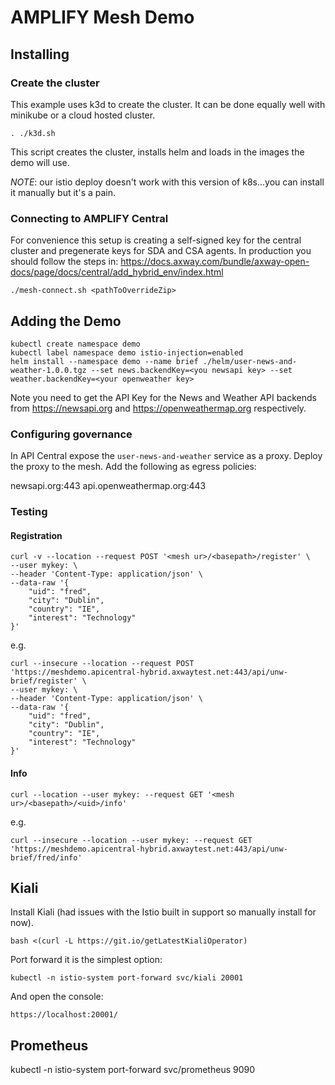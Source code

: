 # AMPLIFY Mesh Demo

## Installing 

### Create the cluster
This example uses k3d to create the cluster. It can be done equally well with minikube or a cloud hosted cluster.

```
. ./k3d.sh
```

This script creates the cluster, installs helm and loads in the images the demo will use.

*NOTE*: our istio deploy doesn't work with this version of k8s...you can install it manually but it's a pain.

### Connecting to AMPLIFY Central

For convenience this setup is creating a self-signed key for the central cluster and pregenerate keys for SDA and CSA agents. In production you should follow the steps in: https://docs.axway.com/bundle/axway-open-docs/page/docs/central/add_hybrid_env/index.html

```
./mesh-connect.sh <pathToOverrideZip>
```


## Adding the Demo

```
kubectl create namespace demo
kubectl label namespace demo istio-injection=enabled
helm install --namespace demo --name brief ./helm/user-news-and-weather-1.0.0.tgz --set news.backendKey=<you newsapi key> --set weather.backendKey=<your openweather key> 
```

Note you need to get the API Key for the News and Weather API backends from https://newsapi.org and https://openweathermap.org respectively. 

### Configuring governance

In API Central expose the `user-news-and-weather` service as a proxy. Deploy the proxy to the mesh.
Add the following as egress policies:

newsapi.org:443
api.openweathermap.org:443


### Testing

#### Registration
```
curl -v --location --request POST '<mesh ur>/<basepath>/register' \
--user mykey: \
--header 'Content-Type: application/json' \
--data-raw '{
    "uid": "fred",
    "city": "Dublin",
    "country": "IE",
    "interest": "Technology"
}'
```

e.g.
```
curl --insecure --location --request POST 'https://meshdemo.apicentral-hybrid.axwaytest.net:443/api/unw-brief/register' \
--user mykey: \
--header 'Content-Type: application/json' \
--data-raw '{
    "uid": "fred",
    "city": "Dublin",
    "country": "IE",
    "interest": "Technology"
}'
```

#### Info
```
curl --location --user mykey: --request GET '<mesh ur>/<basepath>/<uid>/info'
```

e.g.
```
curl --insecure --location --user mykey: --request GET 'https://meshdemo.apicentral-hybrid.axwaytest.net:443/api/unw-brief/fred/info'
```


## Kiali

Install Kiali (had issues with the Istio built in support so manually install for now).

```
bash <(curl -L https://git.io/getLatestKialiOperator)
```

Port forward it is the simplest option:

```
kubectl -n istio-system port-forward svc/kiali 20001
```

And open the console:
```
https://localhost:20001/
```

## Prometheus
kubectl -n istio-system port-forward svc/prometheus 9090
